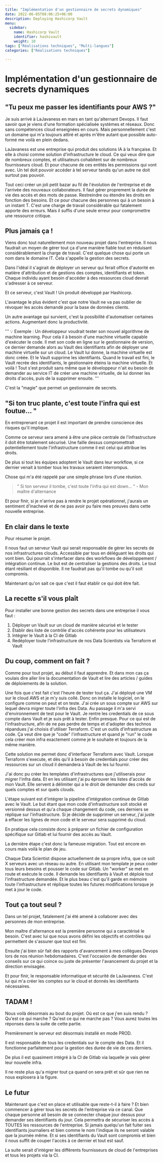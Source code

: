 ```yaml
---
title: "Implémentation d'un gestionnaire de secrets dynamiques"
date: 2022-06-05T08:06:25+06:00
description: Deploying Hashicorp Vault
menu:
  sidebar:
    name: Hashicorp Vault
    identifier: hashivault
    weight: 10
tags: ["Réalisations techniques", "Multi-langues"]
categories: ["Réalisations techniques"]

---
```


# Implémentation d'un gestionnaire de secrets dynamiques

## "Tu peux me passer les identifiants pour AWS ?"

Je suis arrivé à LaJavaness en mars en tant qu'alternant Devops. Il faut savoir que je viens d'une formation spécialisée systèmes et réseaux. Donc sans compétences cloud enseignées en cours. Mais personnellement c'est un domaine qui m'a toujours attiré et après m'être autant que possible auto-formé me voilà en plein dedans. 

LaJavaness est une entreprise qui produit des solutions IA à la française. Et elle à choisi comme solution d'infrastructure le cloud. Ce qui veux dire que de nombreux comptes, et utilisateurs cohabitent sur de nombreux fournisseurs cloud. Et pour chacune de ces entités les permissions qui vont avec. Un tel doit pouvoir accéder à tel serveur tandis qu'un autre ne doit surtout pas pouvoir.

Tout ceci créer un joli petit bazar au fil de l'évolution de l'entreprise et de l'arrivée des nouveaux collaborateurs. Il faut gérer proprement la durée de vie des accès et des mots de passe. Restreindre ou étendre les droits en fonction des besoins. Et ce pour chacune des personnes qui à un besoin à un instant T. C'est une charge de travail considérable qui fatalement apporte des erreurs. Mais il suffis d'une seule erreur pour compromettre une ressource critique.

## Plus jamais ça !

Viens donc tout naturellement mon nouveau projet dans l'entreprise. Il nous faudrait un moyen de gérer tout ça d'une manière fiable tout en réduisant considérablement la charge de travail. C'est quelque chose qui porte un nom dans le domaine IT. Cela s'appelle la gestion des secrets.

Dans l'idéal il s'agirait de déployer un serveur qui ferait office d'autorité en matière d'attribution et de gestions des comptes, identifiants et token. Chaque individu ayant besoin d'accéder à des ressources cloud devrait s'adresser à ce serveur.

Et ce serveur, c'est Vault ! Un produit développé par Hashicorp.

L'avantage le plus évident c'est que notre Vault ne va pas oublier de révoquer les accès demandé pour la base de données clients. 

Un autre avantage qui survient, c'est la possibilité d'automatiser certaines actions. Augmentant donc la productivité.

'''
💡 Exemple : Un développeur voudrait tester son nouvel algorithme de machine learning. Pour cela il à besoin d'une machine virtuelle capable d'exécuter le code. Il met son code en ligne sur le gestionnaire de version, ce dernier demande alors au Vault des identifiants afin de déployer une machine virtuelle sur un cloud. Le Vault lui donne, la machine virtuelle est donc créée. Et le Vault supprime les identifiants. Quand le travail est fini, le Vault recrée des identifiants, le gestionnaire éteins la machine virtuelle. Et voilà ! Tout s'est produit sans même que le développeur n'ait eu besoin de demander au service IT de créer une machine virtuelle, de lui donner les droits d'accès, puis de la supprimer ensuite.
'''

C'est la "magie" que permet un gestionnaire de secrets.

## "Si ton truc plante, c'est toute l'infra qui est foutue... "

En entreprenant ce projet il est important de prendre conscience des risques qu'il implique.

Comme ce serveur sera amené à être une pièce centrale de l'infrastructure il doit être totalement sécurisé. Une faille dessus compromettrait potentiellement toute l'infrastructure comme il est celui qui attribue les droits.

De plus si tout les équipes adoptent le Vault dans leur workflow, si ce dernier venait à tomber tous les travaux seraient interrompus. 

Chose qui m'a été rappelé par une simple phrase lors d'une réunion.

> " Si ton serveur il tombe, c'est toute l'infra qui est down... "  - Mon maître d'alternance
> 

Et pour finir, si je n'arrive pas à rendre le projet opérationnel, j'aurais un sentiment d'inachevé et de ne pas avoir pu faire mes preuves dans cette nouvelle entreprise.

## En clair dans le texte

Pour résumer le projet.

Il nous faut un serveur Vault qui serait responsable de gérer les secrets de nos infrastructures clouds. Accessible par tous en déléguant les droits qui vont bien. Qui pourrait s'interfacer dans des workflows de développement / intégration continue. Le but est de centraliser la gestions des droits. Le tout étant résiliant et disponible. Il ne faudrait pas qu'il tombe ou qu'il soit compromis. 

Maintenant qu'on sait ce que c'est il faut établir ce qui doit être fait.

## La recette s'il vous plaît

Pour installer une bonne gestion des secrets dans une entreprise il vous faut : 

1. Déployer un Vault sur un cloud de manière sécurisé et le tester
2. Établir des liste de contrôle d'accès cohérente pour les utilisateurs
3. Intégrer le Vault à la CI de Gitlab
4. Redéployer toute l'infrastructure de nos Data Scientists via Terraform et Vault

 

## Du coup, comment on fait ?

Comme pour tout projet, au début il faut apprendre. Et dans mon cas ça voulais dire aller lire la documentation de Vault et lire des articles / guides de déploiements de la solution. 

Une fois que c'est fait c'est l'heure de tester tout ça. J'ai déployé une VM sur le cloud AWS et je m'y suis collé. Donc on installe le logiciel, on le configure comme on peut et on teste. J'ai crée un sous compte sur AWS sur lequel devra migrer toute l'infra des Data. Au passage il m'a servi d'environnement de test pour le Vault.  Je rentre les credentials de ce sous compte dans Vault et je suis prêt à tester. Enfin presque. Pour ce qui est de l'infrastructure, afin de ne pas perdre de temps et d'adopter des technos répandues j'ai choisis d'utiliser Terraform. C'est un outils d'infrastructure as code. Ça veut dire que je "code" l'infrastructure et quand je "run" le code cela créer mon infra exactement comme je le souhaite et toujours de la même manière.

Cette solution me permet donc d'interfacer Terraform avec Vault. Lorsque Terraform s'execute, et dès qu'il à besoin de credentials pour créer des ressources sur un cloud il demandera à Vault de les lui fournir. 

J'ai donc pu créer les templates d'infrastructures que j'utiliserais pour migrer l'infra data. Et en les utilisant j'ai pu éprouver les listes d'accès de mon Vault. Elle servent à délimiter qui a le droit de demander des creds sur quels comptes et sur quels clouds.

L'étape suivant est d'intégrer la pipeline d'intégration continue de Gitlab avec le Vault. Le but étant que mon code d'infrastructure soit stocké et versionné dessus et qu'a chaque changement du code, ces derniers se réplique sur l'infrastructure. Si je décide de supprimer un serveur, j'ai juste à effacer les lignes de mon code et le serveur sera supprimé du cloud.

En pratique cela consiste donc à préparer un fichier de configuration spécifique sur Gitlab et lui fournir des accès au Vault. 

La dernière étape c'est donc la fameuse migration. Tout est encore en cours mais voilà le plan de jeu.

Chaque Data Scientist dispose actuellement de sa propre infra, que ce soit X serveurs avec un réseau ou autre. En utilisant mon template je peux coder tous leurs besoins et pousser le code sur Gitlab. Un "worker" se met en route et exécute le code. Il demande les identifiants à Vault et déploie tout l'infrastructure demandée. Et le plus beau c'est qu'il garde en mémoire toute l'infrastructure et réplique toutes les futures modifications lorsque je met à jour le code.

## Tout ça tout seul ?

Dans un tel projet, fatalement j'ai été amené à collaborer avec des personnes de mon entreprise.

Mon maître d'alternance est la première personne qui a caractérisé le besoin. C'est avec lui que nous avons défini les objectifs et contrôles qui permettent de s'assurer que tout est fini.

Ensuite j'ai bien sûr fait des rapports d'avancement à mes collègues Devops lors de nos réunion hebdomadaires. C'est l'occasion de demander des conseils sur ce qui coince ou juste de présenter l'avancement du projet et la direction envisagée.

Et pour finir, le responsable informatique et sécurité de LaJavaness. C'est lui qui m'a créer les comptes sur le cloud et donnés les identifiants nécessaires.

## TADAM !

Nous voilà désormais au bout du projet. Où est ce que j'en suis rendu ? Qu'est ce qui marche ? Qu'est ce qui ne marche pas ? Vous aurez toutes les réponses dans la suite de cette partie.

Premièrement le serveur est désormais installé en mode PROD. 

Il est responsable de tous les credentials  sur le compte des Data. Et il fonctionne parfaitement pour la gestion des durée de vie de ces derniers.

De plus il est quasiment intégré à la CI de Gitlab via laquelle je vais gérer leur nouvelle infra.

Il ne reste plus qu'a migrer tout ça quand on sera prêt et sûr que rien ne nous explosera à la figure.

## Le futur

Maintenant que c'est en place et utilisable que reste-t-il à faire ? Et bien commencer à gérer tous les secrets de l'entreprise via ce canal. Que chaque personne ait besoin de se connecter chaque jour dessus pour demander ses identifiants du jour. Cela permettra de sécuriser les accès à TOUTES les ressources de l'entreprise. Si jamais quelqu'un fait fuiter ses identifiants journaliers et bien comme le nom l'indique ils ne seront valable que la journée même. Et si ses identifiants du Vault sont compromis et bien il nous suffit de couper l'accès à ce dernier et tout est sauf.

La suite serait d'intégrer les différents fournisseurs de cloud de l'entreprises et tous les projets via la CI.